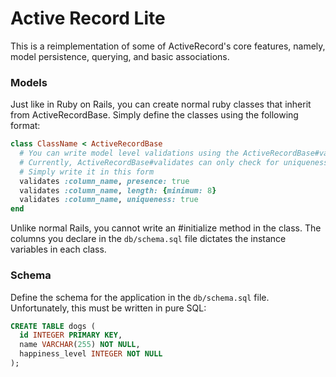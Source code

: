 # Active Record Lite
This is a reimplementation of some of ActiveRecord's core features, namely, model persistence, querying, and basic associations.

### Models
Just like in Ruby on Rails, you can create normal ruby classes that inherit from ActiveRecordBase. Simply define the classes using the following format:
````ruby
class ClassName < ActiveRecordBase
  # You can write model level validations using the ActiveRecordBase#validates method.
  # Currently, ActiveRecordBase#validates can only check for uniqueness, presence, and length
  # Simply write it in this form
  validates :column_name, presence: true
  validates :column_name, length: {minimum: 8}
  validates :column_name, uniqueness: true
end
````
Unlike normal Rails, you cannot write an #initialize method in the class. The columns you declare in the `db/schema.sql` file dictates the instance variables in each class.

### Schema
Define the schema for the application in the `db/schema.sql` file. Unfortunately, this must be written in pure SQL:

````SQL
CREATE TABLE dogs (
  id INTEGER PRIMARY KEY,
  name VARCHAR(255) NOT NULL,
  happiness_level INTEGER NOT NULL
);
````